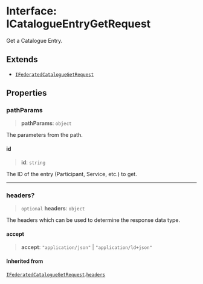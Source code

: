 # Interface: ICatalogueEntryGetRequest

Get a Catalogue Entry.

## Extends

- [`IFederatedCatalogueGetRequest`](IFederatedCatalogueGetRequest.md)

## Properties

### pathParams

> **pathParams**: `object`

The parameters from the path.

#### id

> **id**: `string`

The ID of the entry (Participant, Service, etc.) to get.

***

### headers?

> `optional` **headers**: `object`

The headers which can be used to determine the response data type.

#### accept

> **accept**: `"application/json"` \| `"application/ld+json"`

#### Inherited from

[`IFederatedCatalogueGetRequest`](IFederatedCatalogueGetRequest.md).[`headers`](IFederatedCatalogueGetRequest.md#headers)
